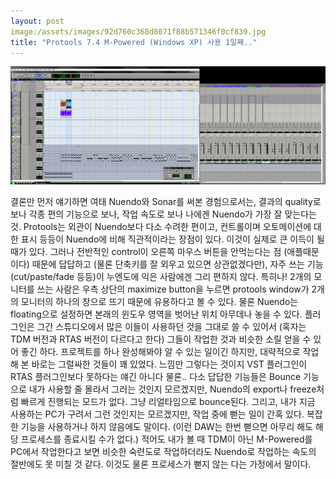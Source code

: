 ```yaml
---
layout: post
image:/assets/images/92d760c368d8071f88b571346f0cf839.jpg
title: "Protools 7.4 M-Powered (Windows XP) 사용 1일째.."
---
```



![image](/assets/images/92d760c368d8071f88b571346f0cf839.jpg)


결론만 먼저 얘기하면 여태 Nuendo와 Sonar를 써본 경험으로서는, 결과의 quality로 보나 각종 편의 기능으로 보나, 작업 속도로 보나 나에겐 Nuendo가 가장 잘 맞는다는 것.
Protools는 외관이 Nuendo보다 다소 수려한 편이고, 컨트롤이며 오토메이션에 대한 표시 등등이 Nuendo에 비해 직관적이라는 장점이 있다. 이것이 실제로 큰 이득이 될 때가 있다. 그러나 전반적인 control이 오른쪽 마우스 버튼을 안먹는다는 점 (애플때문이다) 때문에 답답하고 (물론 단축키를 잘 외우고 있으면 상관없겠다만), 자주 쓰는 기능 (cut/paste/fade 등등)이 누엔도에 익은 사람에겐 그리 편하지 않다.
특히나! 2개의 모니터를 쓰는 사람은 우측 상단의 maximize button을 누르면 protools window가 2개의 모니터의 하나의 창으로 뜨기 때문에 유용하다고 볼 수 있다. 물론 Nuendo는 floating으로 설정하면 본래의 윈도우 영역을 벗어난 위치 아무데나 놓을 수 있다.
플러그인은 그간 스튜디오에서 많은 이들이 사용하던 것을 그대로 쓸 수 있어서 (혹자는 TDM 버전과 RTAS 버전이 다르다고 한다) 그들이 작업한 것과 비슷한 소릴 얻을 수 있어 좋긴 하다. 프로젝트를 하나 완성해봐야 알 수 있는 일이긴 하지만, 대략적으로 작업해 본 바로는 그럴싸한 것들이 꽤 있었다. 느낌만 그렇다는 것이지 VST 플러그인이 RTAS 플러그인보다 못하다는 얘긴 아니다 물론..
다소 답답한 기능들은 Bounce 기능으로 내가 사용할 줄 몰라서 그러는 것인지 모르겠지만, Nuendo의 export나 freeze처럼 빠르게 진행되는 모드가 없다. 그냥 리얼타임으로 bounce된다. 그리고, 내가 지금 사용하는 PC가 구려서 그런 것인지는 모르겠지만, 작업 중에 뻗는 일이 간혹 있다. 복잡한 기능을 사용하거나 하지 않음에도 말이다. (이런 DAW는 한번 뻗으면 아무리 해도 해당 프로세스를 종료시킬 수가 없다.)
적어도 내가 볼 때 TDM이 아닌 M-Powered를 PC에서 작업한다고 보면 비슷한 숙련도로 작업하더라도 Nuendo로 작업하는 속도의 절반에도 못 미칠 것 같다. 이것도 물론 프로세스가 뻗지 않는 다는 가정에서 말이다. 

